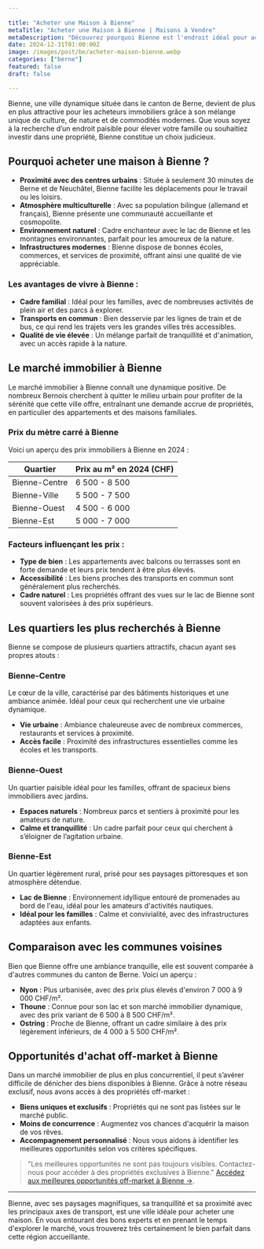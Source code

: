 ```yaml
---
 
title: "Acheter une Maison à Bienne" 
metaTitle: "Acheter une Maison à Bienne | Maisons à Vendre" 
metaDescription: "Découvrez pourquoi Bienne est l'endroit idéal pour acheter une maison. Explorez le marché immobilier local, les quartiers recherchés et nos conseils pour réussir votre achat." 
date: 2024-12-31T01:00:00Z
image: /images/post/be/acheter-maison-bienne.webp 
categories: ["berne"] 
featured: false 
draft: false 

---
```

Bienne, une ville dynamique située dans le canton de Berne, devient de plus en plus attractive pour les acheteurs immobiliers grâce à son mélange unique de culture, de nature et de commodités modernes. Que vous soyez à la recherche d’un endroit paisible pour élever votre famille ou souhaitiez investir dans une propriété, Bienne constitue un choix judicieux.

## Pourquoi acheter une maison à Bienne ?

- **Proximité avec des centres urbains** : Située à seulement 30 minutes de Berne et de Neuchâtel, Bienne facilite les déplacements pour le travail ou les loisirs.
- **Atmosphère multiculturelle** : Avec sa population bilingue (allemand et français), Bienne présente une communauté accueillante et cosmopolite.
- **Environnement naturel** : Cadre enchanteur avec le lac de Bienne et les montagnes environnantes, parfait pour les amoureux de la nature.
- **Infrastructures modernes** : Bienne dispose de bonnes écoles, commerces, et services de proximité, offrant ainsi une qualité de vie appréciable.

### Les avantages de vivre à Bienne :

- **Cadre familial** : Idéal pour les familles, avec de nombreuses activités de plein air et des parcs à explorer.
- **Transports en commun** : Bien desservie par les lignes de train et de bus, ce qui rend les trajets vers les grandes villes très accessibles.
- **Qualité de vie élevée** : Un mélange parfait de tranquillité et d'animation, avec un accès rapide à la nature.

## Le marché immobilier à Bienne

Le marché immobilier à Bienne connaît une dynamique positive. De nombreux Bernois cherchent à quitter le milieu urbain pour profiter de la sérénité que cette ville offre, entraînant une demande accrue de propriétés, en particulier des appartements et des maisons familiales.

### Prix du mètre carré à Bienne

Voici un aperçu des prix immobiliers à Bienne en 2024 :

| Quartier               | Prix au m² en 2024 (CHF) |
|------------------------|--------------------------|
| Bienne-Centre          | 6 500 - 8 500            |
| Bienne-Ville           | 5 500 - 7 500            |
| Bienne-Ouest           | 4 500 - 6 000            |
| Bienne-Est             | 5 000 - 7 000            |

### Facteurs influençant les prix :

- **Type de bien** : Les appartements avec balcons ou terrasses sont en forte demande et leurs prix tendent à être plus élevés.
- **Accessibilité** : Les biens proches des transports en commun sont généralement plus recherchés.
- **Cadre naturel** : Les propriétés offrant des vues sur le lac de Bienne sont souvent valorisées à des prix supérieurs.

## Les quartiers les plus recherchés à Bienne

Bienne se compose de plusieurs quartiers attractifs, chacun ayant ses propres atouts :

### Bienne-Centre

Le cœur de la ville, caractérisé par des bâtiments historiques et une ambiance animée. Idéal pour ceux qui recherchent une vie urbaine dynamique.

- **Vie urbaine** : Ambiance chaleureuse avec de nombreux commerces, restaurants et services à proximité.
- **Accès facile** : Proximité des infrastructures essentielles comme les écoles et les transports.

### Bienne-Ouest

Un quartier paisible idéal pour les familles, offrant de spacieux biens immobiliers avec jardins.

- **Espaces naturels** : Nombreux parcs et sentiers à proximité pour les amateurs de nature.
- **Calme et tranquillité** : Un cadre parfait pour ceux qui cherchent à s’éloigner de l’agitation urbaine.

### Bienne-Est

Un quartier légèrement rural, prisé pour ses paysages pittoresques et son atmosphère détendue.

- **Lac de Bienne** : Environnement idyllique entouré de promenades au bord de l'eau, idéal pour les amateurs d'activités nautiques.
- **Idéal pour les familles** : Calme et convivialité, avec des infrastructures adaptées aux enfants.

## Comparaison avec les communes voisines

Bien que Bienne offre une ambiance tranquille, elle est souvent comparée à d'autres communes du canton de Berne. Voici un aperçu :

- **Nyon** : Plus urbanisée, avec des prix plus élevés d'environ 7 000 à 9 000 CHF/m².
- **Thoune** : Connue pour son lac et son marché immobilier dynamique, avec des prix variant de 6 500 à 8 500 CHF/m².
- **Ostring** : Proche de Bienne, offrant un cadre similaire à des prix légèrement inférieurs, de 4 000 à 5 500 CHF/m².

## Opportunités d'achat off-market à Bienne

Dans un marché immobilier de plus en plus concurrentiel, il peut s’avérer difficile de dénicher des biens disponibles à Bienne. Grâce à notre réseau exclusif, nous avons accès à des propriétés off-market :

- **Biens uniques et exclusifs** : Propriétés qui ne sont pas listées sur le marché public.
- **Moins de concurrence** : Augmentez vos chances d'acquérir la maison de vos rêves.
- **Accompagnement personnalisé** : Nous vous aidons à identifier les meilleures opportunités selon vos critères spécifiques.

> "Les meilleures opportunités ne sont pas toujours visibles. Contactez-nous pour accéder à des propriétés exclusives à Bienne."
[Accédez aux meilleures opportunités off-market à Bienne ->](/contact).

---

Bienne, avec ses paysages magnifiques, sa tranquillité et sa proximité avec les principaux axes de transport, est une ville idéale pour acheter une maison. En vous entourant des bons experts et en prenant le temps d'explorer le marché, vous trouverez très certainement le bien parfait dans cette région accueillante.